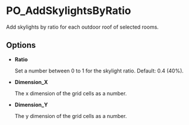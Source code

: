 # PO_AddSkylightsByRatio

Add skylights by ratio for each outdoor roof of selected rooms.

## Options

* **Ratio**

  Set a number between 0 to 1 for the skylight ratio. Default: 0.4 (40%).

* **Dimension_X**

  The x dimension of the grid cells as a number.

* **Dimension_Y**

  The y dimension of the grid cells as a number.


